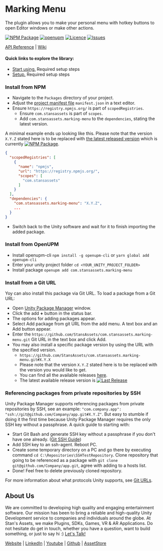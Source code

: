 # Marking Menu
The plugin allows you to make your personal menu with hotkey buttons to open Editor windows or make other actions.

[![NPM Package](https://img.shields.io/npm/v/com.stansassets.marking-menu)](https://www.npmjs.com/package/com.stansassets.marking-menu)
[![openupm](https://img.shields.io/npm/v/com.stansassets.marking-menu?label=openupm&registry_uri=https://package.openupm.com)](https://openupm.com/packages/com.stansassets.marking-menu/)
[![Licence](https://img.shields.io/npm/l/com.stansassets.marking-menu)](https://github.com/StansAssets/com.stansassets.marking-menu/blob/master/LICENSE)
[![Issues](https://img.shields.io/github/issues/StansAssets/com.stansassets.marking-menu)](https://github.com/StansAssets/com.stansassets.marking-menu/issues)


[API Reference](https://api.stansassets.com/foundation/StansAssets.Foundation.html) | [Wiki](https://github.com/StansAssets/com.stansassets.marking-menu/wiki)

#### Quick links to explore the library:
* [Start using.](https://github.com/StansAssets/com.stansassets.marking-menu/wiki/Start-Using) Required setup steps
* [Setup.](https://github.com/StansAssets/com.stansassets.marking-menu/wiki/Setup) Required setup steps


### Install from NPM
* Navigate to the `Packages` directory of your project.
* Adjust the [project manifest file](https://docs.unity3d.com/Manual/upm-manifestPrj.html) `manifest.json` in a text editor.
* Ensure `https://registry.npmjs.org/` is part of `scopedRegistries`.
  * Ensure `com.stansassets` is part of `scopes`.
  * Add `com.stansassets.marking-menu` to the `dependencies`, stating the latest version.

A minimal example ends up looking like this. Please note that the version `X.Y.Z` stated here is to be replaced with [the latest released version](https://www.npmjs.com/package/com.stansassets.marking-menu) which is currently [![NPM Package](https://img.shields.io/npm/v/com.stansassets.marking-menu)](https://www.npmjs.com/package/com.stansassets.marking-menu).
  ```json
  {
    "scopedRegistries": [
      {
        "name": "npmjs",
        "url": "https://registry.npmjs.org/",
        "scopes": [
          "com.stansassets"
        ]
      }
    ],
    "dependencies": {
      "com.stansassets.marking-menu": "X.Y.Z",
      ...
    }
  }
  ```
* Switch back to the Unity software and wait for it to finish importing the added package.

### Install from OpenUPM
* Install openupm-cli `npm install -g openupm-cli` or `yarn global add openupm-cli`
* Enter your unity project folder `cd <YOUR_UNITY_PROJECT_FOLDER>`
* Install package `openupm add com.stansassets.marking-menu`

### Install from a Git URL
Yoy can also install this package via Git URL. To load a package from a Git URL:

* Open [Unity Package Manager](https://docs.unity3d.com/Manual/upm-ui.html) window.
* Click the add **+** button in the status bar.
* The options for adding packages appear.
* Select Add package from git URL from the add menu. A text box and an Add button appear.
* Enter the `https://github.com/StansAssets/com.stansassets.marking-menu.git` Git URL in the text box and click Add.
* You may also install a specific package version by using the URL with the specified version.
  * `https://github.com/StansAssets/com.stansassets.marking-menu.git#X.Y.X`
  * Please note that the version `X.Y.Z` stated here is to be replaced with the version you would like to get.
  * You can find all the available releases [here](https://github.com/StansAssets/com.stansassets.marking-menu/releases).
  * The latest available release version is [![Last Release](https://img.shields.io/github/v/release/stansassets/com.stansassets.marking-menu)](https://github.com/StansAssets/com.stansassets.marking-menu/releases/latest)

### Referencing packages from private repositories by SSH
Unity Package Manager supports referencing packages from private repositories by SSH, see an example:
`"com.company.app": "ssh://git@github.com/Company/app.git#X.Y.Z"`.
But easy to stumble if doing it the first time because Unity Package Manager requires the only SSH key without a passphrase. A quick guide to starting with:
* Start Git Bash and generate SSH key without a passphrase if you don't have one already. ([Git SSH Guide](https://help.github.com/en/github/authenticating-to-github/generating-a-new-ssh-key-and-adding-it-to-the-ssh-agent))
* Add SSH key to an ssh-agent. Reboot PC.
* Create some temporary directory on a PC and go there by executing command `cd C:\Repositories\SSHTestRepository`. Clone repository that going to be referenced as a package with `git clone git@github.com/Company/app.git`, agree with adding to a hosts list.
* Done! Feel free to delete previously cloned repository.

For more information about what protocols Unity supports, see [Git URLs](https://docs.unity3d.com/Manual/upm-git.html).

## About Us
We are committed to developing high quality and engaging entertainment software. Our mission has been to bring a reliable and high-quality Unity Development service to companies and individuals around the globe. 
At Stan's Assets, we make Plugins, SDKs, Games, VR & AR Applications. Do not hesitate do get in touch, whether you have a question, want to build something, or just to say hi :) [Let's Talk!](mailto:stan@stansassets.com)

[Website](https://stansassets.com/) | [LinkedIn](https://www.linkedin.com/in/lacost/) | [Youtube](https://www.youtube.com/user/stansassets/videos) | [Github](https://github.com/StansAssets) | [AssetStore](https://assetstore.unity.com/publishers/2256)
